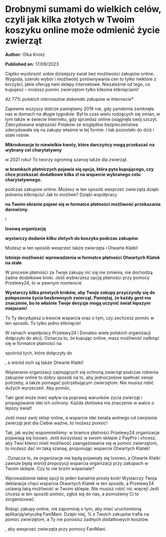 # Drobnymi sumami do wielkich celów, czyli jak kilka złotych w Twoim koszyku online może odmienić życie zwierząt

**Author:** Olka Knotz

**Published on:** <span class="ml-10 mb-10">17/06/2023</span>

Ciężko wyobrazić sobie dzisiejszy świat bez możliwości zakupów online. Wygoda, szeroki wybór i możliwość porównywania cen to tylko niektóre z korzyści, jakie oferują nam sklepy internetowe. Niezależnie od tego, co kupujesz – możesz pomóc zwierzętom tylko kilkoma kliknięciami!

**Aż 77%* polskich internautów dokonało zakupów w Internecie**

Zapewne wszyscy dobrze pamiętamy 2019 rok, gdy pandemia zamknęła nas w domach na długie tygodnie. Był to czas wielu rodzących się zmian, w tym także w świecie Internetu, gdy sprzedaż online osiągnęła swój szczyt. Zdecydowana większość Polaków ze względów bezpieczeństwa zdecydowała się na zakupy właśnie w tej formie. I tak pozostało do dziś i stale rośnie.

**Mikrodonacje to niewielkie kwoty, które darczyńcy mogą przekazać na wybrany cel charytatywny**

w 2021 roku! To tworzy ogromną szansę także dla zwierząt.

**w bramkach płatniczych pojawia się opcja, która pyta kupującego, czy chce przekazać dodatkowe kilka zł na wsparcie wybranego celu charytatywnego.**

podczas zakupów online. Możesz w ten sposób wesprzeć zwierzęta dzięki jednemu kliknięciu! Jak to możliwe? Dzięki współpracy

**na Twoim ekranie pojawi się w formatce płatności możliwość przekazania darowizny.**

i

**losową organizację**



**wystarczy dodanie kilku złotych do koszyka podczas zakupów.**

Możesz w ten sposób wesprzeć także zwierzęta i Otwarte Klatki!

**Istnieje możliwość wprowadzenia w formatce płatności Otwartych Klatek na stałe**

W procesie płatności za Twoje zakupy nic się nie zmienia, nie dochodzą żadne dodatkowe kroki. Jeśli wybierzesz opcję płatności przy pomocy Przelewy24, to w pewnym momencie

**Wystarczy kilka prostych kroków, aby Twoje zakupy przyczyniły się do polepszenia życia bezbronnych zwierząt. Pamiętaj, że każdy gest ma znaczenie, bo to właśnie Twoje decyzje mogą uczynić świat lepszym miejscem!**

To Ty decydujesz o kwocie wsparcia oraz o tym, czy zechcesz pomóc w ten sposób. To tylko jedno kliknięcie!

W ramach współpracy Przelewy24 i Donateo wiele polskich organizacji dołączyło do akcji. Oznacza to, że kupując online, masz możliwość natknąć się w formatce płatności na

spośród tych, które dołączyły do

, a wśród nich są także Otwarte Klatki!

Wspieranie organizacji zajmujących się ochroną zwierząt podczas robienia zakupów online to dobry sposób na to, aby jednocześnie spełniać swoje potrzeby, a także pomagać potrzebującym zwierzętom. Nie musisz robić dużych wyrzeczeń. Aby pomóc,

Taki gest może mieć wpływ na poprawę warunków życia zwierząt i propagowanie idei ich ochrony. Każda złotówka ma znaczenie w walce o lepszy świat!

Jeśli masz swój sklep online, a wsparcie idei świata wolnego od cierpienia zwierząt jest dla Ciebie ważne, to możesz pomóc!

Tak, jak wyżej wspomnieliśmy: w bramce płatności Przelewy24 organizacje pojawiają się losowo. Jeśli korzystasz w swoim sklepie z PayPro i chcesz, aby Twoi klienci mieli możliwość zaangażowania się w pomoc zwierzętom, to możesz dać im taką szansę, proponując wsparcie Otwartych Klatek!

. Oznacza to, że organizacje nie będą pojawiały się losowo, a Otwarte Klatki zawsze będą wśród propozycji wsparcia organizacji przy zakupach w Twoim sklepie. Czy to nie brzmi wspaniale?

Wprowadzenie takiej opcji to jeden banalnie prosty krok! Wystarczy Twoja deklaracja chęci wsparcia Otwartych Klatek w ten sposób, a Przelewy24 ustawią taką możliwość w Twoim sklepie. Nie musisz robić nic więcej! Jeśli chcesz w ten sposób pomóc, zgłoś się do nas, a pomożemy Ci to zorganizować:



Robiąc zakupy online, nie zapominaj o tym, aby mieć uruchomioną aplikację/wtyczkę FaniMani. Dzięki niej, % z Twoich zakupów trafia na pomoc zwierzętom, a Ty nie ponosisz żadnych dodatkowych kosztów.

, aby wesprzeć zwierzęta przy pomocy FaniMani.

